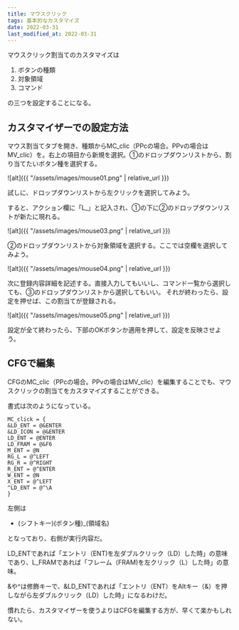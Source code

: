 ```yaml
---
title: マウスクリック
tags: 基本的なカスタマイズ
date: 2022-03-31
last_modified_at: 2022-03-31
---
```

マウスクリック割当てのカスタマイズは

1. ボタンの種類
1. 対象領域
1. コマンド

の三つを設定することになる。

## カスタマイザーでの設定方法

マウス割当てタブを開き、種類からMC_clic（PPcの場合。PPvの場合はMV_clic）を。右上の項目から新規を選択。①のドロップダウンリストから、割り当てたいボタン種を選択する。

![alt]({{ "/assets/images/mouse01.png" | relative_url }})

試しに、ドロップダウンリストから左クリックを選択してみよう。

すると、アクション欄に「L_」と記入され、①の下に②のドロップダウンリストが新たに現れる。

![alt]({{ "/assets/images/mouse03.png" | relative_url }})

②のドロップダウンリストから対象領域を選択する。ここでは空欄を選択してみよう。

![alt]({{ "/assets/images/mouse04.png" | relative_url }})

次に登録内容詳細を記述する。直接入力してもいいし、コマンド一覧から選択しても、③のドロップダウンリストから選択してもいい。
それが終わったら、設定を押せば、この割当てが登録される。

![alt]({{ "/assets/images/mouse05.png" | relative_url }})

設定が全て終わったら、下部のOKボタンか適用を押して、設定を反映させよう。


## CFGで編集

CFGのMC_clic（PPcの場合。PPvの場合はMV_clic）を編集することでも、マウスクリックの割当てをカスタマイズすることができる。

書式は次のようになっている。

```text
MC_click = {
&LD_ENT = @&ENTER
&LD_ICON = @&ENTER
LD_ENT = @ENTER
LD_FRAM = @&F6
M_ENT = @N
RG_L = @^LEFT
RG_R = @^RIGHT
R_ENT = @^ENTER
W_ENT = @N
X_ENT = @^LEFT
^LD_ENT = @^\A
}
```

左側は

- (シフトキー)(ボタン種)_(領域名)

となっており、右側が実行内容だ。

LD_ENTであれば「エントリ（ENT)を左ダブルクリック（LD）した時」の意味であり、L_FRAMであれば「フレーム（FRAM)を左クリック（L）した時」の意味。

&や^は修飾キーで、&LD_ENTであれば「エントリ（ENT）をAltキー（&）を押しながら左ダブルクリック（LD）した時」になるわけだ。

慣れたら、カスタマイザーを使うよりはCFGを編集する方が、早くて楽かもしれない。
